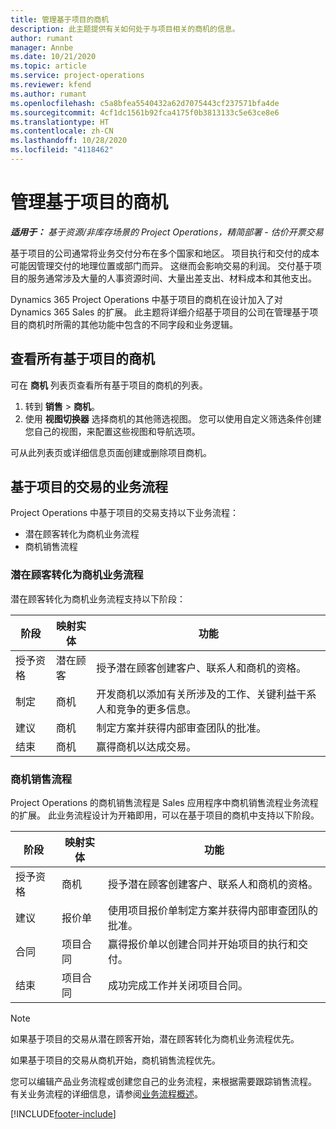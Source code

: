 ```yaml
---
title: 管理基于项目的商机
description: 此主题提供有关如何处于与项目相关的商机的信息。
author: rumant
manager: Annbe
ms.date: 10/21/2020
ms.topic: article
ms.service: project-operations
ms.reviewer: kfend
ms.author: rumant
ms.openlocfilehash: c5a8bfea5540432a62d7075443cf237571bfa4de
ms.sourcegitcommit: 4cf1dc1561b92fca4175f0b3813133c5e63ce8e6
ms.translationtype: HT
ms.contentlocale: zh-CN
ms.lasthandoff: 10/28/2020
ms.locfileid: "4118462"
---
```

# <a name="manage-project-based-opportunities"></a>管理基于项目的商机

_**适用于：** 基于资源/非库存场景的 Project Operations，精简部署 - 估价开票交易_

基于项目的公司通常将业务交付分布在多个国家和地区。 项目执行和交付的成本可能因管理交付的地理位置或部门而异。 这继而会影响交易的利润。 交付基于项目的服务通常涉及大量的人事资源时间、大量出差支出、材料成本和其他支出。

Dynamics 365 Project Operations 中基于项目的商机在设计加入了对 Dynamics 365 Sales 的扩展。 此主题将详细介绍基于项目的公司在管理基于项目的商机时所需的其他功能中包含的不同字段和业务逻辑。

## <a name="view-all-project-based-opportunities"></a>查看所有基于项目的商机

可在 **商机** 列表页查看所有基于项目的商机的列表。 

1. 转到 **销售** > **商机**。
2. 使用 **视图切换器** 选择商机的其他筛选视图。 您可以使用自定义筛选条件创建您自己的视图，来配置这些视图和导航选项。

可从此列表页或详细信息页面创建或删除项目商机。

## <a name="business-process-flow-for-project-based-deals"></a>基于项目的交易的业务流程

Project Operations 中基于项目的交易支持以下业务流程：

- 潜在顾客转化为商机业务流程
- 商机销售流程

### <a name="lead-to-opportunity-business-process"></a>潜在顾客转化为商机业务流程 
潜在顾客转化为商机业务流程支持以下阶段：

| 阶段 | 映射实体 | 功能 |
| --- | --- | --- |
| 授予资格 | 潜在顾客 | 授予潜在顾客创建客户、联系人和商机的资格。 |
| 制定 | 商机​​ | 开发商机以添加有关所涉及的工作、关键利益干系人和竞争的更多信息。 |
| 建议 | 商机​​ | 制定方案并获得内部审查团队的批准。 |
| 结束 | 商机​​ | 赢得商机以达成交易。 |

### <a name="opportunity-sales-process"></a>商机销售流程
Project Operations 的商机销售流程是 Sales 应用程序中商机销售流程业务流程的扩展。 此业务流程设计为开箱即用，可以在基于项目的商机中支持以下阶段。

| 阶段 | 映射实体 | 功能 |
| --- | --- | --- |
| 授予资格 | 商机​​ | 授予潜在顾客创建客户、联系人和商机的资格。 |
| 建议 | 报价单 | 使用项目报价单制定方案并获得内部审查团队的批准。 |
| 合同 | 项目合同 | 赢得报价单以创建合同并开始项目的执行和交付。 |
| 结束 | 项目合同 | 成功完成工作并关闭项目合同。 |

> [!NOTE]
> 如果基于项目的交易从潜在顾客开始，潜在顾客转化为商机业务流程优先。
>
> 如果基于项目的交易从商机开始，商机销售流程优先。

您可以编辑产品业务流程或创建您自己的业务流程，来根据需要跟踪销售流程。 有关业务流程的详细信息，请参阅[业务流程概述](https://docs.microsoft.com/dynamics365/customerengagement/on-premises/customize/business-process-flows-overview)。


[!INCLUDE[footer-include](../includes/footer-banner.md)]